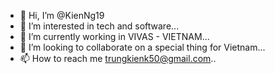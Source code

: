 - 👋 Hi, I’m @KienNg19
- 👀 I’m interested in tech and software...
- 🌱 I’m currently working in VIVAS - VIETNAM...
- 💞️ I’m looking to collaborate on a special thing for Vietnam...
- 📫 How to reach me trungkienk50@gmail.com..

<!---
bachdang2k/bachdang2k is a ✨ special ✨ repository because its `README.md` (this file) appears on your GitHub profile.
You can click the Preview link to take a look at your changes.
--->
